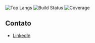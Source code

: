 ![Top Langs](https://github-readme-stats.vercel.app/api/top-langs/?username=AugustoAzev&layout=compact&theme=dracula)
![Build Status](https://img.shields.io/travis/com/AugustoAzev/Jogo-RPG)
![Coverage](https://img.shields.io/codecov/c/github/AugustoAzev/Jogo-RPG)


## Contato
- [LinkedIn](https://www.linkedin.com/in/bruno-augusto-souza-b871782a6)
